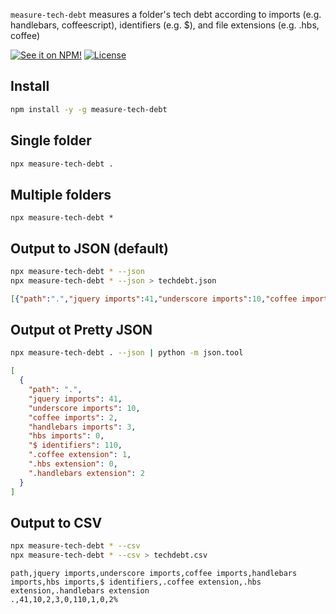 `measure-tech-debt` measures a folder's tech debt according to imports (e.g. handlebars, coffeescript), identifiers (e.g. $), and file extensions (e.g. .hbs, coffee)

[![See it on NPM!](https://img.shields.io/npm/v/@alaskaairux/icons.svg?style=for-the-badge&color=orange)](https://www.npmjs.com/package/measure-tech-debt)
[![License](https://img.shields.io/npm/l/measure-tech-debt.svg?color=blue&style=for-the-badge)](https://tldrlegal.com/license/mit-license)

## Install

```bash
npm install -y -g measure-tech-debt
```

## Single folder

```bash
npx measure-tech-debt .
```

## Multiple folders

```
npx measure-tech-debt *
```

## Output to JSON (default)

```bash
npx measure-tech-debt * --json
npx measure-tech-debt * --json > techdebt.json
```

```json
[{"path":".","jquery imports":41,"underscore imports":10,"coffee imports":2,"handlebars imports":3,"hbs imports":0,"$ identifiers":110,".coffee extension":1,".hbs extension":0,".handlebars extension":2}]
```

## Output ot Pretty JSON

```bash
npx measure-tech-debt . --json | python -m json.tool
```

```json
[
  {
    "path": ".",
    "jquery imports": 41,
    "underscore imports": 10,
    "coffee imports": 2,
    "handlebars imports": 3,
    "hbs imports": 0,
    "$ identifiers": 110,
    ".coffee extension": 1,
    ".hbs extension": 0,
    ".handlebars extension": 2
  }
]
```

## Output to CSV

```bash
npx measure-tech-debt * --csv
npx measure-tech-debt * --csv > techdebt.csv
```

```csv
path,jquery imports,underscore imports,coffee imports,handlebars imports,hbs imports,$ identifiers,.coffee extension,.hbs extension,.handlebars extension
.,41,10,2,3,0,110,1,0,2%
```
